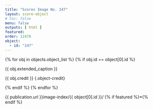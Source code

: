```yaml
---
title: "Scores Image No. 247"
layout: score-object
# toc: false
menu: false
outputs: [ html ]
featured: 
order: 12470
object:
  - id: "247"
---
```


{% for obj in objects.object_list %}
{% if obj.id == object[0].id %}

{{ obj.extended_caption }}

{{ obj.credit }} {.object-credit}

{% endif %}
{% endfor %}

<div class="object-credit object-url is-print-only">

{{ publication.url }}image-index/{{ object[0].id }}/ {% if featured %}*{% endif %}

</div>
